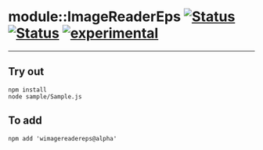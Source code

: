 
# module::ImageReaderEps [![Status](https://img.shields.io/circleci/build/github/Wandalen/wImageReaderEps?label=Test&logo=Test)](https://circleci.com/gh/Wandalen/wImageReaderEps) [![Status](https://github.com/Wandalen/wImageReaderEps/workflows/Test/badge.svg)](https://github.com/Wandalen/wImageReaderEps/actions?query=workflow%3ATest) [![experimental](https://img.shields.io/badge/stability-experimental-orange.svg)](https://github.com/emersion/stability-badges#experimental)

___

## Try out
```
npm install
node sample/Sample.js
```

## To add
```
npm add 'wimagereadereps@alpha'
```

